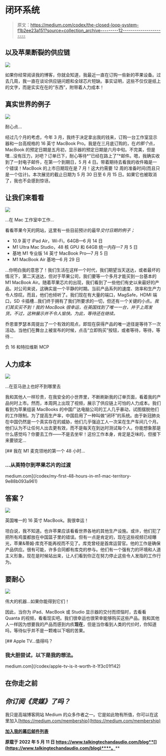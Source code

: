 # 闭环系统

> 原文：<https://medium.com/codex/the-closed-loop-system-f1b2ee23a151?source=collection_archive---------12----------------------->

## 以及苹果断裂的供应链

![](img/e199a63553055aad2b569f32cd5ff3bc.png)

如果你经常阅读我的博客，你就会知道，我最近一直在订购一些新的苹果设备。过去几周，我一直在谈论供应链问题和全球芯片短缺。事实证明，这些不仅仅是纸上的文字，而是实实在在的“东西”，附带着人力成本！

## 真实世界的例子

![](img/7ecb0d3de60d630a2a5225dc4cb7e1a3.png)

耐心点…

经过几个月的考虑，今年 3 月，我终于决定拿出我的钱来，订购一台工作室显示器和一台高规格的 16 英寸 MacBook Pro。我是在三月底订购的，在*的那个*点，MacBook 的预定日期是五月初，显示器的预定日期是六月中旬。不完美，但是嘿…没有压力，对吧？订单已下，耐心等待*“已经在路上了”*邮件。嗯，我确实收到了一封电子邮件，在第一个到期日，5 月 4 日。带着期待去看我的收件箱是一个错误！MacBook 的上市日期现在是 7 月！这大约需要 12 周的准备时间(而且只是一个估计)。本次展览的截止日期为 5 月 30 日至 6 月 15 日。如果它也被取消了，我也不会感到惊讶。

## 让我们来看看

![](img/ecd465ff90e734e32cb1f7123dbdc2b0.png)

…在 Mac 工作室中工作…

看看苹果今天的网站，这里有一些目前预计的最早*交付日期的例子；*

*   10.9 英寸 iPad Air，Wi-Fi，64GB—6 月 14 日
*   M1 Ultra Mac Studio，48 核 GPU 和 64GB 统一内存—7 月 5 日
*   基地 M1 专业版 14 英寸 MacBook Pro—7 月 5 日
*   M1 MacBook Air 基地—6 月 29 日

…你明白我的意思了！我们生活在这样一个时代，我们期望当天送达，或者最坏的情况下，第二天送达，但对于苹果公司，我们要等一个多月才能买到一台基本的 M1 MacBook Air。随着苹果芯片的出现，我们看到了一些他们有史以来最好的产品。对公司来说，这确实是一个平静的时期。当前产品系列的速度、效率和生产力令人惊叹。而且，他们也倾听了。我们现在有大量的端口，MagSafe，HDMI 端口，SD 卡插槽…我们终于拥有了我们所要求的一切，但还有一个关键的小点。*我们其实买不到！我的 MacBook 很幸运，在英国找到了唯一一台，并于上周发货。不过，这种展示并不令人愉快。为此，等待还在继续。*

乔恩普罗瑟本周提出了一个有效的观点，即现在获得产品的唯一途径是等待下一次活动。当他们在舞台上被宣布的时候，点击“立即购买”按钮，或者等待，等待，等待…

负 16 和特拉维斯 MCP

## 人力成本

![](img/fb7f8059347553d55fe6dee403d64dbc.png)

…在亚马逊上也好不到哪里去

我和其他人一样珍贵，在我安全的小世界里，不断刷新我的订单页面，看着我的产品何时上市。然而，本周网上出现了视频，展示了供应链上可怕的人力成本。我们看到为苹果组装 MacBooks 的中国广达电脑公司的工人几乎暴动，试图摆脱他们的工作限制。为了提高生产率，中国启用了一种叫做“闭环”的系统。由于新冠肺炎在中国仍然是一个真实存在的威胁，他们几乎强迫工人一次呆在生产车间几个月。他们认为不让任何人出去更有效，而不是每天在到达时测试每个人。你能想象那是什么感觉吗？你要去工作——不是去坐牢！这份工作本身，肯定是乏味的，但接下来要锁定…

[](/codex/my-first-48-hours-in-m1-mac-territory-9e88b093a961) [## 我在 M1 麦克领地的第一个 48 小时…

### …从英特尔到苹果芯片的过渡

medium.com](/codex/my-first-48-hours-in-m1-mac-territory-9e88b093a961) 

## 答案？

![](img/f31ed029d6c054c6f72acb5ae1c41c34.png)

英国唯一的 16 英寸 MacBook。我很幸运！

坦白说，我不知道。也许苹果应该看看世界各地的其他生产设施。或许，他们犯了把所有鸡蛋都放在中国篮子里的错误。但有一点是肯定的，现在这些视频已经曝光，苹果&蒂姆·库克不能再视而不见了。库克曾经是首席运营官。他的工作是确保产品供应。很有可能，许多合同都有库克的参与。他们有一个强有力的环境和人道主义形象。现在是时候站出来，让人们看到你正在努力停止这些令人发指的工作行为。

## 要耐心

![](img/9690861f21a24b89992e8314925c2669.png)

伟大的机器…如果你能得到它们！

因此，当你为 iPad、MacBook 或 Studio 显示器的交付而烦恼时，去看看 Quanta 的视频，看看现实吧。我们很幸运也很荣幸能够购买这些产品。我和其他人一样因为想要我的产品而感到内疚**现在**，但是当你看到人类的代价时，你知道吗，等待似乎并不是一颗难以下咽的苦果。

[](/codex/apple-tv-is-it-worth-it-1f3c01f142) [## Apple TV…值得吗？

### 我大胆尝试，以下是我的想法。

medium.com](/codex/apple-tv-is-it-worth-it-1f3c01f142) 

## 在你走之前

## *你订阅《灵媒》了吗？*

我只是高端博客网站 Medium 的众多作者之一。它是如此物有所值，你可以在这里加入[https://medium.com/membership](https://medium.com/membership)

[**加入我的幕后邮件列表**](https://www.talkingtechandaudio.com)

**原载于 2022 年 5 月 11 日 https://www.talkingtechandaudio.com/blog**[](https://www.talkingtechandaudio.com/blog)****。****